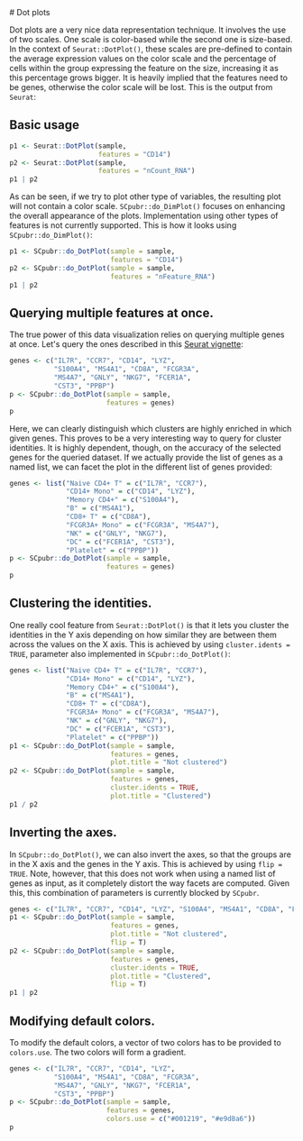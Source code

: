 <title>SCpubr | Dot plots</title>
# Dot plots

Dot plots are a very nice data representation technique. It involves the use of two scales. One scale is color-based while the second one is size-based. In the context of `Seurat::DotPlot()`, these scales are pre-defined to contain the average expression values on the color scale and the percentage of cells within the group expressing the feature on the size, increasing it as this percentage grows bigger. It is heavily implied that the features need to be genes, otherwise the color scale will be lost. This is the output from `Seurat`:


## Basic usage



```r
p1 <- Seurat::DotPlot(sample, 
                      features = "CD14")
p2 <- Seurat::DotPlot(sample, 
                      features = "nCount_RNA")
p1 | p2
```
As can be seen, if we try to plot other type of variables, the resulting plot will not contain a color scale. `SCpubr::do_DimPlot()` focuses on enhancing the overall appearance of the plots. Implementation using other types of features is not currently supported. This is how it looks using `SCpubr::do_DimPlot()`:


```r
p1 <- SCpubr::do_DotPlot(sample = sample, 
                         features = "CD14")
p2 <- SCpubr::do_DotPlot(sample = sample, 
                         features = "nFeature_RNA")
p1 | p2
```

## Querying multiple features at once. 

The true power of this data visualization relies on querying multiple genes at once. Let's query the ones described in this [Seurat vignette](https://satijalab.org/seurat/articles/pbmc3k_tutorial.html#assigning-cell-type-identity-to-clusters-1):


```r
genes <- c("IL7R", "CCR7", "CD14", "LYZ", 
           "S100A4", "MS4A1", "CD8A", "FCGR3A", 
           "MS4A7", "GNLY", "NKG7", "FCER1A", 
           "CST3", "PPBP")
p <- SCpubr::do_DotPlot(sample = sample, 
                        features = genes)
p
```

Here, we can clearly distinguish which clusters are highly enriched in which given genes. This proves to be a very interesting way to query for cluster identities. It is highly dependent, though, on the accuracy of the selected genes for the queried dataset. If we actually provide the list of genes as a named list, we can facet the plot in the different list of genes provided:


```r
genes <- list("Naive CD4+ T" = c("IL7R", "CCR7"),
              "CD14+ Mono" = c("CD14", "LYZ"),
              "Memory CD4+" = c("S100A4"),
              "B" = c("MS4A1"),
              "CD8+ T" = c("CD8A"),
              "FCGR3A+ Mono" = c("FCGR3A", "MS4A7"),
              "NK" = c("GNLY", "NKG7"),
              "DC" = c("FCER1A", "CST3"),
              "Platelet" = c("PPBP"))
p <- SCpubr::do_DotPlot(sample = sample, 
                        features = genes)
p
```

## Clustering the identities.

One really cool feature from `Seurat::DotPlot()` is that it lets you cluster the identities in the Y axis depending on how similar they are between them across the values on the X axis. This is achieved by using `cluster.idents = TRUE`, parameter also implemented in `SCpubr::do_DotPlot()`:


```r
genes <- list("Naive CD4+ T" = c("IL7R", "CCR7"),
              "CD14+ Mono" = c("CD14", "LYZ"),
              "Memory CD4+" = c("S100A4"),
              "B" = c("MS4A1"),
              "CD8+ T" = c("CD8A"),
              "FCGR3A+ Mono" = c("FCGR3A", "MS4A7"),
              "NK" = c("GNLY", "NKG7"),
              "DC" = c("FCER1A", "CST3"),
              "Platelet" = c("PPBP"))
p1 <- SCpubr::do_DotPlot(sample = sample, 
                         features = genes,
                         plot.title = "Not clustered")
p2 <- SCpubr::do_DotPlot(sample = sample, 
                         features = genes, 
                         cluster.idents = TRUE, 
                         plot.title = "Clustered")
p1 / p2

```

## Inverting the axes.

In `SCpubr::do_DotPlot()`, we can also invert the axes, so that the groups are in the X axis and the genes in the Y axis. This is achieved by using `flip = TRUE`. Note, however, that this does not work when using a named list of genes as input, as it completely distort the way facets are computed. Given this, this combination of parameters is currently blocked by `SCpubr`.


```r
genes <- c("IL7R", "CCR7", "CD14", "LYZ", "S100A4", "MS4A1", "CD8A", "FCGR3A", "MS4A7", "GNLY", "NKG7", "FCER1A", "CST3", "PPBP")
p1 <- SCpubr::do_DotPlot(sample = sample, 
                         features = genes, 
                         plot.title = "Not clustered", 
                         flip = T)
p2 <- SCpubr::do_DotPlot(sample = sample, 
                         features = genes, 
                         cluster.idents = TRUE, 
                         plot.title = "Clustered", 
                         flip = T)
p1 | p2
```

## Modifying default colors.

To modify the default colors, a vector of two colors has to be provided to `colors.use`. The two colors will form a gradient.


```r
genes <- c("IL7R", "CCR7", "CD14", "LYZ", 
           "S100A4", "MS4A1", "CD8A", "FCGR3A", 
           "MS4A7", "GNLY", "NKG7", "FCER1A", 
           "CST3", "PPBP")
p <- SCpubr::do_DotPlot(sample = sample, 
                        features = genes,
                        colors.use = c("#001219", "#e9d8a6"))
p
```
